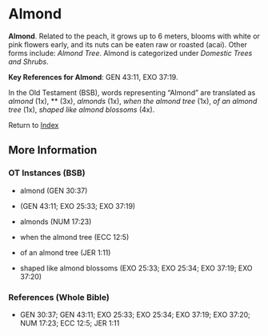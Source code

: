 # Almond
**Almond**. 
Related to the peach, it grows up to 6 meters, blooms with white or pink flowers early, and its nuts can be eaten raw or roasted (acai). 
Other forms include: 
*Almond Tree*. 
Almond is categorized under _Domestic Trees and Shrubs_. 


**Key References for Almond**: 
GEN 43:11, EXO 37:19. 


In the Old Testament (BSB), words representing “Almond” are translated as 
*almond* (1x), ** (3x), *almonds* (1x), *when the almond tree* (1x), *of an almond tree* (1x), *shaped like almond blossoms* (4x). 




Return to [Index](00-Index.md)

## More Information

### OT Instances (BSB)

* almond (GEN 30:37)

*  (GEN 43:11; EXO 25:33; EXO 37:19)

* almonds (NUM 17:23)

* when the almond tree (ECC 12:5)

* of an almond tree (JER 1:11)

* shaped like almond blossoms (EXO 25:33; EXO 25:34; EXO 37:19; EXO 37:20)



### References (Whole Bible)

* GEN 30:37; GEN 43:11; EXO 25:33; EXO 25:34; EXO 37:19; EXO 37:20; NUM 17:23; ECC 12:5; JER 1:11



